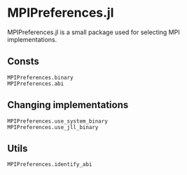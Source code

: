 # MPIPreferences.jl

MPIPreferences.jl is a small package used for selecting MPI implementations.

## Consts

```@docs
MPIPreferences.binary
MPIPreferences.abi
```

## Changing implementations

```@docs
MPIPreferences.use_system_binary
MPIPreferences.use_jll_binary
```

## Utils

```@docs
MPIPreferences.identify_abi
```
